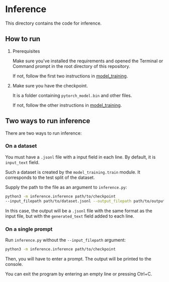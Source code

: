 # Inference

This directory contains the code for inference.

## How to run

1. Prerequisites

    Make sure you've installed the requirements and opened the Terminal or Command prompt
    in the root directory of this repository.

    If not, follow the first two instructions in [model_training](../model_training/README.md).

2. Make sure you have the checkpoint.

    It is a folder containing `pytorch_model.bin` and other files.
    
    If not, follow the other instructions in [model_training](../model_training/README.md).

## Two ways to run inference

There are two ways to run inference:

### On a dataset

You must have a `.jsonl` file with a input field in each line.
By default, it is `input_text` field.

Such a dataset is created by the `model_training.train` module. It corresponds
to the test split of the dataset.

Supply the path to the file as an argument to `inference.py`:

```bash
python3 -m inference.inference path/to/checkpoint
--input_filepath path/to/dataset.jsonl --output_filepath path/to/output.jsonl
```

In this case, the output will be a `.jsonl` file with the same format as the input file,
but with the `generated_text` field added to each line.

### On a single prompt

Run `inference.py` without the `--input_filepath` argument:

```bash
python3 -m inference.inference path/to/checkpoint
```

Then, you will have to enter a prompt.
The output will be printed to the console.

You can exit the program by entering an empty line or pressing Ctrl+C.
